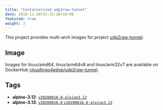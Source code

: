 ```yaml
---
title: "Containerized udp2raw-tunnel"
date: 2018-11-28T15:15:26+10:00
featured: true
weight: 3
---
```



This project provides multi-arch images for project [udp2raw-tunnel](https://github.com/wangyu-/udp2raw-tunnel).

## Image

Images for linux/amd64, linux/arm64v8 and linux/arm32v7 are available on DockerHub [cloudtogo4edge/udp2raw-tunnel](https://hub.docker.com/r/cloudtogo4edge/udp2raw-tunnel).

## Tags

* **alpine-3.12**: [`v20200818.0-alpine3.12`](https://github.com/cloudtogo/containerized-udp2raw-tunnel/blob/master/alpine-3.12.dockerfile)
* **alpine-3.13**: [`v20200818.0` `v20200818.0-alpine3.13`](https://github.com/cloudtogo/containerized-udp2raw-tunnel/blob/master/alpine-3.13.dockerfile)
